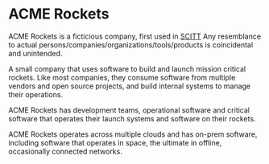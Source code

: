 # ACME Rockets
ACME Rockets is a ficticious company, first used in 
[SCITT](https://github.com/ietf-scitt/use-cases/blob/main/canonical-customers.md)
Any resemblance to actual persons/companies/organizations/tools/products
is coincidental and unintended.

A small company that uses software to build and launch mission critical rockets. Like most companies, they consume software from multiple vendors and open source projects, and build internal systems to manage their operations.

ACME Rockets has development teams, operational software and critical software that operates their launch systems and software on their rockets.

ACME Rockets operates across multiple clouds and has on-prem software, including software that operates in space, the ultimate in offline, occasionally connected networks.